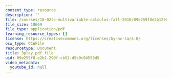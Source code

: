 ```yaml
---
content_type: resource
description: ''
file: /courses/18-02sc-multivariable-calculus-fall-2010/09e259f8e2b1290fcb52d5b9c94559d5_gzbWF-IdscE.pdf
file_size: 18669
file_type: application/pdf
learning_resource_types: []
license: https://creativecommons.org/licenses/by-nc-sa/4.0/
ocw_type: OCWFile
resourcetype: Document
title: 3play pdf file
uid: 09e259f8-e2b1-290f-cb52-d5b9c94559d5
video_metadata:
  youtube_id: null
---
```


